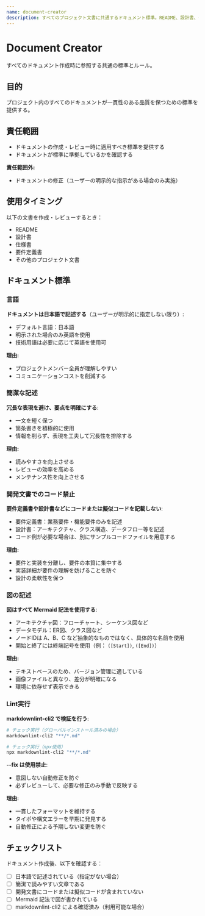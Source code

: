 ```yaml
---
name: document-creator
description: すべてのプロジェクト文書に共通するドキュメント標準。README、設計書、仕様書などの作成・レビュー時に使用する。
---
```


# Document Creator

すべてのドキュメント作成時に参照する共通の標準とルール。

## 目的

プロジェクト内のすべてのドキュメントが一貫性のある品質を保つための標準を提供する。

## 責任範囲

- ドキュメントの作成・レビュー時に適用すべき標準を提供する
- ドキュメントが標準に準拠しているかを確認する

**責任範囲外:**
- ドキュメントの修正（ユーザーの明示的な指示がある場合のみ実施）

## 使用タイミング

以下の文書を作成・レビューするとき：
- README
- 設計書
- 仕様書
- 要件定義書
- その他のプロジェクト文書

## ドキュメント標準

### 言語

**ドキュメントは日本語で記述する**（ユーザーが明示的に指定しない限り）:

- デフォルト言語：日本語
- 明示された場合のみ英語を使用
- 技術用語は必要に応じて英語を使用可

**理由:**
- プロジェクトメンバー全員が理解しやすい
- コミュニケーションコストを削減する

### 簡潔な記述

**冗長な表現を避け、要点を明確にする**:

- 一文を短く保つ
- 箇条書きを積極的に使用
- 情報を削らず、表現を工夫して冗長性を排除する

**理由:**
- 読みやすさを向上させる
- レビューの効率を高める
- メンテナンス性を向上させる

### 開発文書でのコード禁止

**要件定義書や設計書などにコードまたは擬似コードを記載しない**:

- 要件定義書：業務要件・機能要件のみを記述
- 設計書：アーキテクチャ、クラス構造、データフロー等を記述
- コード例が必要な場合は、別にサンプルコードファイルを用意する

**理由:**
- 要件と実装を分離し、要件の本質に集中する
- 実装詳細が要件の理解を妨げることを防ぐ
- 設計の柔軟性を保つ

### 図の記述

**図はすべて Mermaid 記法を使用する**:

- アーキテクチャ図：フローチャート、シーケンス図など
- データモデル：ER図、クラス図など
- ノードIDは A、B、C など抽象的なものではなく、具体的な名前を使用
- 開始と終了には終端記号を使用（例： `([Start])`, `([End])`）

**理由:**
- テキストベースのため、バージョン管理に適している
- 画像ファイルと異なり、差分が明確になる
- 環境に依存せず表示できる

### Lint実行

**markdownlint-cli2 で検証を行う**:

```bash
# チェック実行（グローバルインストール済みの場合）
markdownlint-cli2 "**/*.md"

# チェック実行（npx使用）
npx markdownlint-cli2 "**/*.md"
```

**--fix は使用禁止**:

- 意図しない自動修正を防ぐ
- 必ずレビューして、必要な修正のみ手動で反映する

**理由:**
- 一貫したフォーマットを維持する
- タイポや構文エラーを早期に発見する
- 自動修正による予期しない変更を防ぐ

## チェックリスト

ドキュメント作成後、以下を確認する：

- [ ] 日本語で記述されている（指定がない場合）
- [ ] 簡潔で読みやすい文章である
- [ ] 開発文書にコードまたは擬似コードが含まれていない
- [ ] Mermaid 記法で図が書かれている
- [ ] markdownlint-cli2 による確認済み（利用可能な場合）
